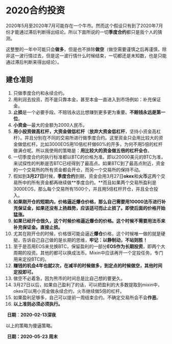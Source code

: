 # 2020合约投资

2020年5月至2020年7月可能存在一个牛市。然而这个假设只有到了2020年7月份才能通过滞后判断得出结论。所以下面所说的一切**季度合约**都只是我个人的猜测。

这整整的一年中可能只会**做多**，但是也不排除**做空**（做空需要谨慎之后再谨慎，除非这一波行情过去，但是这一波行情什么时候结束，一切都还是未知数，也是只能通过滞后判断来得出结论）。

## 建仓准则

1. 只做季度合约和永续合约。
2. 用利润去投资，而不是只靠本金，甚至本金一直进入到市场例如：补充保证金。
3. **止损**是一个必要手段。不赔钱永远比想赚到更多更为重要。**不赔钱永远是第一位**。
4. **小资金**—最大的金额为2000人民币。
5. **用小投资做高杠杆，大资金做低杠杆**（**放弃大资金低杠杆**，坚持小资金高杠杆）。并且分别在不同的交易所进行做季度合约。这里资金只会用比较大的资金做低杠杆。比如3000EOS用10倍杠杆做60%的开多，为何不用5倍的杠杆做满仓呢。所以我使用的策略是：**用比较大的资金做五倍的杠杆全仓**。
6. 一切季度合约的执行标准都以BTC的价格为准。即以20000美元的BTC为准，来试探性的判断是否BTC已经得到了最高点。如果BTC到了最高点附近，资金的一个交易所的所有资金都会开仓，而另一个交易所的保持不动。
7. 假如到**3月27日**时候，**季度合约**到期，资金会用3月27日**okex**和**火币**这两个交易所中的所有资金都再继续做**季度合约。**而且如果两个交易所盈利是3000EOS，那么每个交易所有1500个，并且用5倍杠杆开仓，并且全仓投入。
8. **如果刚开仓的短期内，价格逼近爆仓价格，那么自己需要用10000法币进行补充保证金，如果还没有上扬趋势，应该适可而止止损了。即使后面的价格开始猛涨。**
9. **如果已经开仓很久，这个时候价格逼近爆仓的价格。这个时候不需要用法币来补充保证金。直接止损。**
10. 尤其在刚开仓的时候，价格很可能会逼近**爆仓**价格，这个时候唯一做的就是硬挺，告诉自己自己做的是长期的思维，**牢记：以静制动，不站则胜！**
11. 至于是否用EOS来兑换BTC，保留盈利的一部分**EOS作为长期投资**，即两个大周期的投资。其他的都可以换成法币。Mixin中应该再开一个定投任务，专门用来定投BTC的。
12. **赚钱的机会4年也就2次，在减半的时候做多，到定点的时候做空，其他时间定投即可。**
13. 做空不必着急，因为熊市的时间总是比自己想的要更久。
14. 3月27日以后，如果自己盈利了的话，可以把盈利的大多数提取到mixin中，okex可以用小资金做永续合约，火币继续做5倍的杠杆。
15. 如果盈利足够多，自己可以提前一周结束合约。不确定交易所会不会**作恶**。
16. **以上准则必须必须执行。**



​																																				**日期**：**2020-02-13深夜**

以上的策略为傻逼策略。

​																																				**日期：2020-05-23 周末**